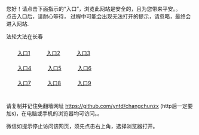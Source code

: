 您好！请点击下面指示的“入口”，浏览此网站是安全的，且为您带来平安。。 <br/>
点击入口后，请耐心等待， 过程中可能会出现无法打开的提示，请忽略，最终会进入网站. </br>

法轮大法在长春<br/>
<div style="padding:10px"><a style="margin:20px" target="_blank" href="https://d89skarcfaswx.cloudfront.net/2Qpsp?vuxvboh" id="ccLink1" rel="nofollow">入口1</a> <a target="_blank" style="margin:20px" href="https://d9c65xvpnk9rq.cloudfront.net/2Qpsp?qmunmwwm" id="ccLink2" rel="nofollow">入口2</a> <a style="margin:20px" target="_blank" href="https://d2hny0ac0288q9.cloudfront.net/2Qpsp?vpqlevi" id="ccLink3" rel="nofollow">入口3</a></div>

<div style="padding:10px" ><a style="margin:20px" target="_blank" href="https://d89skarcfaswx.cloudfront.net/2Qpsp?vuxvboh" id="ccLink4" rel="nofollow">入口4</a> <a style="margin:20px" href="https://d9c65xvpnk9rq.cloudfront.net/2Qpsp?qmunmwwm" target="_blank" id="ccLink5" rel="nofollow">入口5</a> <a style="margin:20px" href="https://d2hny0ac0288q9.cloudfront.net/2Qpsp?vpqlevi" target="_blank" id="ccLink6" rel="nofollow">入口6</a></div>

<div style="padding:10px"><a style="margin:20px" target="_blank" href="https://d89skarcfaswx.cloudfront.net/2Qpsp?vuxvboh" id="ccLink7" rel="nofollow">入口7</a> <a style="margin:20px" href="https://d9c65xvpnk9rq.cloudfront.net/2Qpsp?qmunmwwm" target="_blank" id="ccLink8" rel="nofollow">入口8</a> <a style="margin:20px" target="_blank" href="https://d2hny0ac0288q9.cloudfront.net/2Qpsp?vpqlevi" id="ccLink9" rel="nofollow">入口9</a></div>

<br/>



请复制并记住免翻墙网址 https://github.com/yntd/changchunzx (http后一定要加s)，在电脑或手机的浏览器均可访问。。<br/>

微信如提示停止访问该网页，须先点击右上角，选择浏览器打开。
